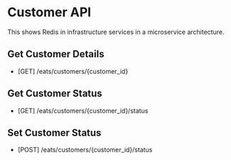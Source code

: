 # Customer API
This shows Redis in infrastructure services in a microservice architecture.

## Get Customer Details

- [GET] /eats/customers/{customer_id}

## Get Customer Status

- [GET] /eats/customers/{customer_id}/status

## Set Customer Status

- [POST] /eats/customers/{customer_id}/status
